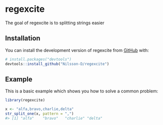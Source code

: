 
<!-- README.md is generated from README.Rmd. Please edit that file -->

# regexcite

<!-- badges: start -->
<!-- badges: end -->

The goal of regexcite is to splitting strings easier

## Installation

You can install the development version of regexcite from
[GitHub](https://github.com/) with:

``` r
# install.packages("devtools")
devtools::install_github("Nilsson-D/regexcite")
```

## Example

This is a basic example which shows you how to solve a common problem:

``` r
library(regexcite)

x <- "alfa,bravo,charlie,delta"
str_split_one(x, pattern = ",")
#> [1] "alfa"    "bravo"   "charlie" "delta"
```

